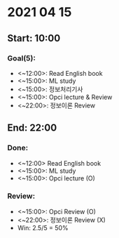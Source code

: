 # <b> 2021 04 15 </b>
Start: 10:00
--
### Goal(5):
- <~12:00>: Read English book
- <~15:00>: ML study
- <~15:00>: 정보처리기사
- <~15:00>: Opci lecture & Review
- <~22:00>: 정보이론 Review

End: 22:00
-- 
### Done:
- <~12:00> Read English book
- <~15:00>: ML study
- <~15:00>: Opci lecture (O) 
### Review:
- <~15:00>: Opci Review (O) 
- <~22:00>: 정보이론 Review (X)
- Win: 2.5/5 = 50%
